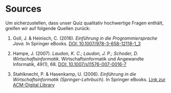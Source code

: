 # **Sources**

Um sicherzustellen, dass unser Quiz qualitativ hochwertige Fragen enthält, greifen wir auf folgende Quellen zurück:

1. Goll, J. & Heinisch, C. (2016). *Einführung in die Programmiersprache Java.* In Springer eBooks. [DOI: 10.1007/978-3-658-12118-1_3](https://doi.org/10.1007/978-3-658-12118-1_3)

2. Hampe, J. (2007). *Laudon, K. C.; Laudon, J. P.; Schoder, D. Wirtschaftsinformatik.* Wirtschaftsinformatik und Angewandte Informatik, 49(1), 68. [DOI: 10.1007/s11576-007-0016-7](https://doi.org/10.1007/s11576-007-0016-7)

3. Stahlknecht, P. & Hasenkamp, U. (2006). *Einführung in die Wirtschaftsinformatik (Springer-Lehrbuch).* In Springer eBooks. [Link zur ACM-Digital Library](http://dl.acm.org/citation.cfm?id=1215311)
